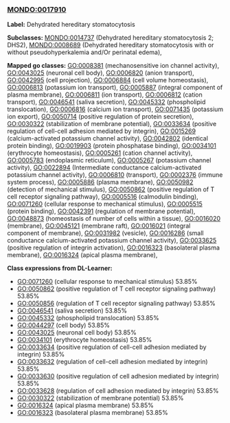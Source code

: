 
### [MONDO:0017910](http://purl.obolibrary.org/obo/MONDO_0017910)
**Label:** Dehydrated hereditary stomatocytosis

**Subclasses:** [MONDO:0014737](http://purl.obolibrary.org/obo/MONDO_0014737) (Dehydrated hereditary stomatocytosis 2; DHS2), [MONDO:0008689](http://purl.obolibrary.org/obo/MONDO_0008689) (Dehydrated hereditary stomatocytosis with or without pseudohyperkalemia and/Or perinatal edema), 

**Mapped go classes:** [GO:0008381](http://purl.obolibrary.org/obo/GO_0008381) (mechanosensitive ion channel activity), [GO:0043025](http://purl.obolibrary.org/obo/GO_0043025) (neuronal cell body), [GO:0006820](http://purl.obolibrary.org/obo/GO_0006820) (anion transport), [GO:0042995](http://purl.obolibrary.org/obo/GO_0042995) (cell projection), [GO:0006884](http://purl.obolibrary.org/obo/GO_0006884) (cell volume homeostasis), [GO:0006813](http://purl.obolibrary.org/obo/GO_0006813) (potassium ion transport), [GO:0005887](http://purl.obolibrary.org/obo/GO_0005887) (integral component of plasma membrane), [GO:0006811](http://purl.obolibrary.org/obo/GO_0006811) (ion transport), [GO:0006812](http://purl.obolibrary.org/obo/GO_0006812) (cation transport), [GO:0046541](http://purl.obolibrary.org/obo/GO_0046541) (saliva secretion), [GO:0045332](http://purl.obolibrary.org/obo/GO_0045332) (phospholipid translocation), [GO:0006816](http://purl.obolibrary.org/obo/GO_0006816) (calcium ion transport), [GO:0071435](http://purl.obolibrary.org/obo/GO_0071435) (potassium ion export), [GO:0050714](http://purl.obolibrary.org/obo/GO_0050714) (positive regulation of protein secretion), [GO:0030322](http://purl.obolibrary.org/obo/GO_0030322) (stabilization of membrane potential), [GO:0033634](http://purl.obolibrary.org/obo/GO_0033634) (positive regulation of cell-cell adhesion mediated by integrin), [GO:0015269](http://purl.obolibrary.org/obo/GO_0015269) (calcium-activated potassium channel activity), [GO:0042802](http://purl.obolibrary.org/obo/GO_0042802) (identical protein binding), [GO:0019903](http://purl.obolibrary.org/obo/GO_0019903) (protein phosphatase binding), [GO:0034101](http://purl.obolibrary.org/obo/GO_0034101) (erythrocyte homeostasis), [GO:0005261](http://purl.obolibrary.org/obo/GO_0005261) (cation channel activity), [GO:0005783](http://purl.obolibrary.org/obo/GO_0005783) (endoplasmic reticulum), [GO:0005267](http://purl.obolibrary.org/obo/GO_0005267) (potassium channel activity), [GO:0022894](http://purl.obolibrary.org/obo/GO_0022894) (Intermediate conductance calcium-activated potassium channel activity), [GO:0006810](http://purl.obolibrary.org/obo/GO_0006810) (transport), [GO:0002376](http://purl.obolibrary.org/obo/GO_0002376) (immune system process), [GO:0005886](http://purl.obolibrary.org/obo/GO_0005886) (plasma membrane), [GO:0050982](http://purl.obolibrary.org/obo/GO_0050982) (detection of mechanical stimulus), [GO:0050862](http://purl.obolibrary.org/obo/GO_0050862) (positive regulation of T cell receptor signaling pathway), [GO:0005516](http://purl.obolibrary.org/obo/GO_0005516) (calmodulin binding), [GO:0071260](http://purl.obolibrary.org/obo/GO_0071260) (cellular response to mechanical stimulus), [GO:0005515](http://purl.obolibrary.org/obo/GO_0005515) (protein binding), [GO:0042391](http://purl.obolibrary.org/obo/GO_0042391) (regulation of membrane potential), [GO:0048873](http://purl.obolibrary.org/obo/GO_0048873) (homeostasis of number of cells within a tissue), [GO:0016020](http://purl.obolibrary.org/obo/GO_0016020) (membrane), [GO:0045121](http://purl.obolibrary.org/obo/GO_0045121) (membrane raft), [GO:0016021](http://purl.obolibrary.org/obo/GO_0016021) (integral component of membrane), [GO:0031982](http://purl.obolibrary.org/obo/GO_0031982) (vesicle), [GO:0016286](http://purl.obolibrary.org/obo/GO_0016286) (small conductance calcium-activated potassium channel activity), [GO:0033625](http://purl.obolibrary.org/obo/GO_0033625) (positive regulation of integrin activation), [GO:0016323](http://purl.obolibrary.org/obo/GO_0016323) (basolateral plasma membrane), [GO:0016324](http://purl.obolibrary.org/obo/GO_0016324) (apical plasma membrane), 

**Class expressions from DL-Learner:**

- [GO:0071260](http://purl.obolibrary.org/obo/GO_0071260) (cellular response to mechanical stimulus) 53.85%
- [GO:0050862](http://purl.obolibrary.org/obo/GO_0050862) (positive regulation of T cell receptor signaling pathway) 53.85%
- [GO:0050856](http://purl.obolibrary.org/obo/GO_0050856) (regulation of T cell receptor signaling pathway) 53.85%
- [GO:0046541](http://purl.obolibrary.org/obo/GO_0046541) (saliva secretion) 53.85%
- [GO:0045332](http://purl.obolibrary.org/obo/GO_0045332) (phospholipid translocation) 53.85%
- [GO:0044297](http://purl.obolibrary.org/obo/GO_0044297) (cell body) 53.85%
- [GO:0043025](http://purl.obolibrary.org/obo/GO_0043025) (neuronal cell body) 53.85%
- [GO:0034101](http://purl.obolibrary.org/obo/GO_0034101) (erythrocyte homeostasis) 53.85%
- [GO:0033634](http://purl.obolibrary.org/obo/GO_0033634) (positive regulation of cell-cell adhesion mediated by integrin) 53.85%
- [GO:0033632](http://purl.obolibrary.org/obo/GO_0033632) (regulation of cell-cell adhesion mediated by integrin) 53.85%
- [GO:0033630](http://purl.obolibrary.org/obo/GO_0033630) (positive regulation of cell adhesion mediated by integrin) 53.85%
- [GO:0033628](http://purl.obolibrary.org/obo/GO_0033628) (regulation of cell adhesion mediated by integrin) 53.85%
- [GO:0030322](http://purl.obolibrary.org/obo/GO_0030322) (stabilization of membrane potential) 53.85%
- [GO:0016324](http://purl.obolibrary.org/obo/GO_0016324) (apical plasma membrane) 53.85%
- [GO:0016323](http://purl.obolibrary.org/obo/GO_0016323) (basolateral plasma membrane) 53.85%


